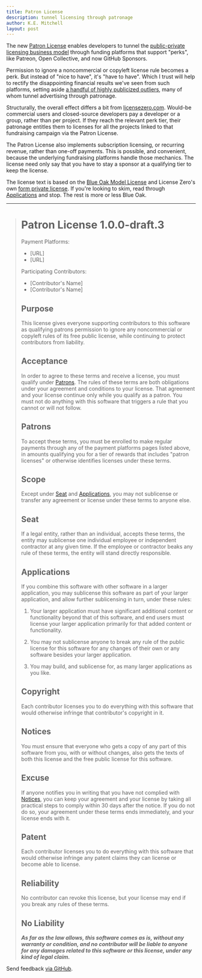 ```yaml
---
title: Patron License
description: tunnel licensing through patronage
author: K.E. Mitchell
layout: post
---
```


The new [Patron License](https://github.com/licensezero/patron-license) enables developers to tunnel the [public-private licensing business model](https://indieopensource.com/public-private/indies) through  funding platforms that support "perks", like Patreon, Open Collective, and now GitHub Sponsors.

Permission to ignore a noncommercial or copyleft license rule becomes a perk.  But instead of "nice to have", it's "have to have".  Which I trust will help to rectify the disappointing financial results we've seen from such platforms, setting aside [a handful of highly publicized outliers](https://reference.kemitchell.com/top-donations-developers.html), many of whom tunnel advertising through patronage.

Structurally, the overall effect differs a bit from [licensezero.com](https://licensezero.com).  Would-be commercial users and closed-source developers pay a developer or a group, rather than per project.  If they reach the relevant perk tier, their patronage entitles them to licenses for all the projects linked to that fundraising campaign via the Patron License.

The Patron License also implements subscription licensing, or recurring revenue, rather than one-off payments.  This is possible, and convenient, because the underlying fundraising platforms handle those mechanics.  The license need only say that you have to stay a sponsor at a qualifying tier to keep the license.

The license text is based on the [Blue Oak Model License](https://blueoakcouncil.org/license/1.0.0) and License Zero's own [form private license](https://licensezero.com/licenses/private).  If you're looking to skim, read through [Applications](#applications) and stop.  The rest is more or less Blue Oak.

---

> # Patron License 1.0.0-draft.3
>
> Payment Platforms:
> - [URL]
> - [URL]
>
> Participating Contributors:
> - [Contributor's Name]
> - [Contributor's Name]
>
> ## Purpose
>
> This license gives everyone supporting contributors to this software as qualifying patrons permission to ignore any noncommercial or copyleft rules of its free public license, while continuing to protect contributors from liability.
>
> ## Acceptance
>
> In order to agree to these terms and receive a license, you must qualify under [Patrons](#patrons).  The rules of these terms are both obligations under your agreement and conditions to your license.  That agreement and your license continue only while you qualify as a patron.  You must not do anything with this software that triggers a rule that you cannot or will not follow.
>
> ## Patrons
>
> To accept these terms, you must be enrolled to make regular payments through any of the payment platforms pages listed above, in amounts qualifying you for a tier of rewards that includes "patron licenses" or otherwise identifies licenses under these terms.
>
> ## Scope
>
> Except under [Seat](#seat) and [Applications](#applications), you may not sublicense or transfer any agreement or license under these terms to anyone else.
>
> ## Seat
>
> If a legal entity, rather than an individual, accepts these terms, the entity may sublicense one individual employee or independent contractor at any given time.  If the employee or contractor beaks any rule of these terms, the entity will stand directly responsible.
>
> ## Applications
>
> If you combine this software with other software in a larger application, you may sublicense this software as part of your larger application, and allow further sublicensing in turn, under these rules:
>
> 1.  Your larger application must have significant additional content or functionality beyond that of this software, and end users must license your larger application primarily for that added content or functionality.
>
> 2.  You may not sublicense anyone to break any rule of the public license for this software for any changes of their own or any software besides your larger application.
>
> 3.  You may build, and sublicense for, as many larger applications as you like.
>
> ## Copyright
>
> Each contributor licenses you to do everything with this software that would otherwise infringe that contributor's copyright in it.
>
> ## Notices
>
> You must ensure that everyone who gets a copy of any part of this software from you, with or without changes, also gets the texts of both this license and the free public license for this software.
>
> ## Excuse
>
> If anyone notifies you in writing that you have not complied with [Notices](#notices), you can keep your agreement and your license by taking all practical steps to comply within 30 days after the notice.  If you do not do so, your agreement under these terms ends immediately, and your license ends with it.
>
> ## Patent
>
> Each contributor licenses you to do everything with this software that would otherwise infringe any patent claims they can license or become able to license.
>
> ## Reliability
>
> No contributor can revoke this license, but your license may end if you break any rules of these terms.
>
> ## No Liability
>
> ***As far as the law allows, this software comes as is, without any warranty or condition, and no contributor will be liable to anyone for any damages related to this software or this license, under any kind of legal claim.***

Send feedback [via GitHub](https://github.com/licensezero/patron-license).
